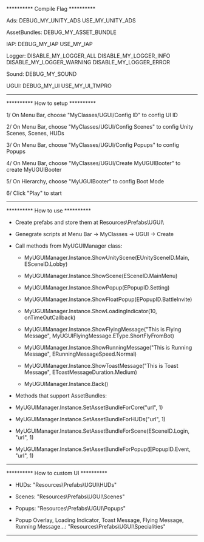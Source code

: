 ********** Compile Flag **********

Ads: DEBUG_MY_UNITY_ADS		USE_MY_UNITY_ADS

AssetBundles: DEBUG_MY_ASSET_BUNDLE

IAP: DEBUG_MY_IAP   USE_MY_IAP

Logger: DISABLE_MY_LOGGER_ALL   DISABLE_MY_LOGGER_INFO    DISABLE_MY_LOGGER_WARNING   DISABLE_MY_LOGGER_ERROR

Sound: DEBUG_MY_SOUND

UGUI: DEBUG_MY_UI   USE_MY_UI_TMPRO

**********************************





********** How to setup **********

1/ On Menu Bar, choose "MyClasses/UGUI/Config ID" to config UI ID

2/ On Menu Bar, choose "MyClasses/UGUI/Config Scenes" to config Unity Scenes, Scenes, HUDs

3/ On Menu Bar, choose "MyClasses/UGUI/Config Popups" to config Popups

4/ On Menu Bar, choose "MyClasses/UGUI/Create MyUGUIBooter" to create MyUGUIBooter

5/ On Hierarchy, choose "MyUGUIBooter" to config Boot Mode

6/ Click "Play" to start

***********************************





********** How to use **********

+ Create prefabs and store them at Resources\Prefabs\UGUI\

+ Genegrate scripts at Menu Bar -> MyClasses -> UGUI -> Create

+ Call methods from MyUGUIManager class:

  - MyUGUIManager.Instance.ShowUnityScene(EUnitySceneID.Main, ESceneID.Lobby)

  - MyUGUIManager.Instance.ShowScene(ESceneID.MainMenu)

  - MyUGUIManager.Instance.ShowPopup(EPopupID.Setting)

  - MyUGUIManager.Instance.ShowFloatPopup(EPopupID.BattleInvite)

  - MyUGUIManager.Instance.ShowLoadingIndicator(10, onTimeOutCallback)

  - MyUGUIManager.Instance.ShowFlyingMessage("This is Flying Message", MyUGUIFlyingMessage.EType.ShortFlyFromBot)

  - MyUGUIManager.Instance.ShowRunningMessage("This is Running Message", ERunningMessageSpeed.Normal)

  - MyUGUIManager.Instance.ShowToastMessage("This is Toast Message", EToastMessageDuration.Medium)

  - MyUGUIManager.Instance.Back()

 + Methods that support AssetBundles:

  - MyUGUIManager.Instance.SetAssetBundleForCore("url", 1)

  - MyUGUIManager.Instance.SetAssetBundleForHUDs("url", 1)

  - MyUGUIManager.Instance.SetAssetBundleForScene(ESceneID.Login, "url", 1)

  - MyUGUIManager.Instance.SetAssetBundleForPopup(EPopupID.Event, "url", 1)

********************************





********** How to custom UI **********

+ HUDs: "Resources\Prefabs\UGUI\HUDs\"

+ Scenes: "Resources\Prefabs\UGUI\Scenes\"

+ Popups: "Resources\Prefabs\UGUI\Popups\"

+ Popup Overlay, Loading Indicator, Toast Message, Flying Message, Running Message...: "Resources\Prefabs\UGUI\Specialities\"

**************************************
